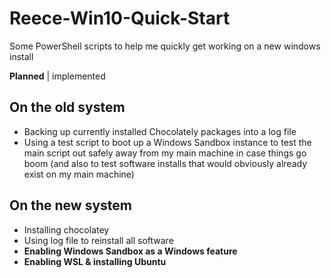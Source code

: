 # Reece-Win10-Quick-Start
Some PowerShell scripts to help me quickly get working on a new windows install

**Planned** | implemented

## On the old system
* Backing up currently installed Chocolately packages into a log file
* Using a test script to boot up a Windows Sandbox instance to test the main script out safely away from my main machine in case things go boom (and also to test software installs that would obviously already exist on my main machine)

## On the new system
* Installing chocolatey
* Using log file to reinstall all software
* **Enabling Windows Sandbox as a Windows feature**
* **Enabling WSL & installing Ubuntu**